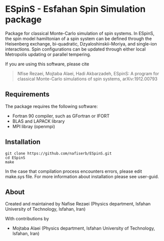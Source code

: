 # ESpinS - Esfahan Spin Simulation package

Package for classical Monte-Carlo simulation of spin systems.
In ESpinS, the spin model hamiltonian of a spin system can be defined through 
the Heisenberg exchange, bi-quadratic, Dzyaloshinskii-Moriya, and single-ion interactions. 
Spin configurations can be updated through either local Metropolis updating or parallel tempering. 

If you are using this software, please cite
> Nfise Rezaei, Mojtaba Alaei, Hadi Akbarzadeh, ESpinS: A program for classical Monte-Carlo simulations of spin systems, arXiv:1912.00793


## Requirements

The package requires the following software:

* Fortran 90 compiler, such as GFortran or IFORT
* BLAS and LAPACK library
* MPI libray (openmpi)

## Installation

    git clone https://github.com/nafiserb/ESpinS.git
    cd ESpinS
    make

In the case that compilation process encounters errors, please edit make.sys file. 
For more information about installation please see user-guid.

## About

Created and maintained by Nafise Rezaei (Physics department, Isfahan University of Technology, Isfahan, Iran)

With contributions by
* Mojtaba Alaei (Physics department, Isfahan University of Technology, Isfahan, Iran)
